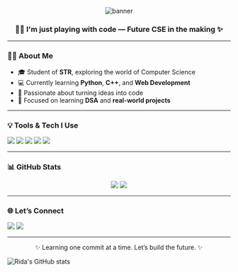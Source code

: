 <p align="center">
  <img src="https://capsule-render.vercel.app/api?type=waving&color=6c63ff&height=250&section=header&text=Rida%20Shaikh&fontSize=50&fontAlign=center&fontColor=ffffff" alt="banner"/>
</p>

<h3 align="center">👩‍💻 I'm just playing with code — Future CSE in the making ✨</h3>

---

### 👩‍🎓 About Me

- 🎓 Student of **STR**, exploring the world of Computer Science  
- 💻 Currently learning **Python**, **C++**, and **Web Development**  
- 🚀 Passionate about turning ideas into code  
- 🧠 Focused on learning **DSA** and **real-world projects**

---

### 💡 Tools & Tech I Use

<p>
  <img src="https://img.shields.io/badge/Python-3776AB?style=for-the-badge&logo=python&logoColor=white"/>
  <img src="https://img.shields.io/badge/C++-00599C?style=for-the-badge&logo=cplusplus&logoColor=white"/>
  <img src="https://img.shields.io/badge/HTML5-E44D26?style=for-the-badge&logo=html5&logoColor=white"/>
  <img src="https://img.shields.io/badge/CSS3-264de4?style=for-the-badge&logo=css3&logoColor=white"/>
  <img src="https://img.shields.io/badge/GitHub-181717?style=for-the-badge&logo=github&logoColor=white"/>
</p>

---

### 📊 GitHub Stats

<p align="center">
  <img src="https://github-readme-stats.vercel.app/api?username=ridasshaikh&show_icons=true&theme=midnight-purple&hide_title=true&hide_border=true"/>
  <img src="https://github-readme-streak-stats.herokuapp.com?user=ridasshaikh&theme=midnight-purple&hide_border=true"/>
</p>

---

### 🌐 Let’s Connect

<p>
  <a href="mailto:your.email@example.com"><img src="https://img.shields.io/badge/email-%23D14836.svg?&style=for-the-badge&logo=gmail&logoColor=white"/></a>
  <a href="https://linkedin.com/in/your-linkedin"><img src="https://img.shields.io/badge/LinkedIn-%230077B5.svg?&style=for-the-badge&logo=linkedin&logoColor=white"/></a>
</p>

---

<p align="center">✨ Learning one commit at a time. Let’s build the future. ✨</p>




<!-- Optional: Add a GitHub stats card -->
![Rida's GitHub stats](https://github-readme-stats.verc)

